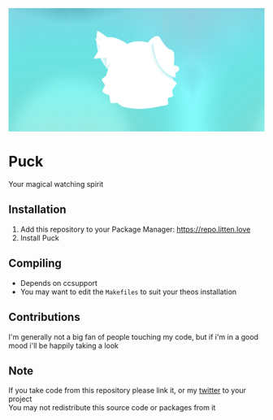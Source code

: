 [![puck header](https://github.com/Litteeen/Puck/blob/master/Prefs/Resources/Banner.png)](https://repo.litten.love)

# Puck
Your magical watching spirit

## Installation
1. Add this repository to your Package Manager: https://repo.litten.love
2. Install Puck

## Compiling
  - Depends on ccsupport
  - You may want to edit the `Makefiles` to suit your theos installation

## Contributions
I'm generally not a big fan of people touching my code, but if i'm in a good mood i'll be happily taking a look

## Note
If you take code from this repository please link it, or my [twitter](https://twitter.com/Litteeen) to your project  
You may not redistribute this source code or packages from it
